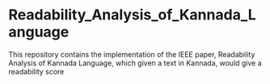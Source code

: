 # Readability_Analysis_of_Kannada_Language
This repository contains the implementation of the IEEE paper, Readability Analysis of Kannada Language, which given a text in Kannada, would give a readability score

